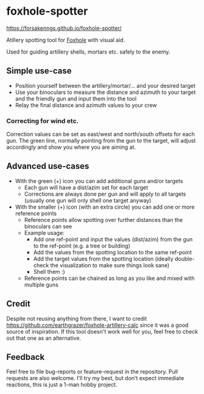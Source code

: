# foxhole-spotter

https://forsakenngs.github.io/foxhole-spotter/

Atillery spotting tool for [Foxhole](https://www.foxholegame.com/) with visual aid.

Used for guiding artillery shells, mortars etc. safely to the enemy.

## Simple use-case

- Position yourself between the artillery/mortar/... and your desired target
- Use your binoculars to measure the distance and azimuth to your target and the friendly gun and input them into the tool
- Relay the final distance and azimuth values to your crew

### Correcting for wind etc.

Correction values can be set as east/west and north/south offsets for each gun.
The green line, normally pointing from the gun to the target, will adjust accordingly and show you where you are aiming at.

## Advanced use-cases

- With the green (+) icon you can add additional guns and/or targets
  - Each gun will have a dist/azim set for each target
  - Corrections are always done per gun and will apply to all targets (usually one gun will only shell one target anyway)
- With the smaller (+) icon (with an extra circle) you can add one or more reference points
  - Reference points allow spotting over further distances than the binoculars can see
  - Example usage:
    - Add one ref-point and input the values (dist/azim) from the gun to the ref-point (e.g. a tree or building)
    - Add the values from the spotting location to the same ref-point
    - Add the target values from the spotting location (ideally double-check the visualization to make sure things look sane)
    - Shell them :)
  - Reference points can be chained as long as you like and mixed with multiple guns

## Credit

Despite not reusing anything from there, I want to credit https://github.com/earthgrazer/foxhole-artillery-calc since it was a good source of inspiration. If this tool doesn't work well for you, feel free to check out that one as an alternative.

## Feedback

Feel free to file bug-reports or feature-request in the repository. Pull requests are also welcome. I'll try my best, but don't expect immediate reactions, this is just a 1-man hobby project.
